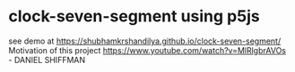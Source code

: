 # clock-seven-segment using p5js
see demo at https://shubhamkrshandilya.github.io/clock-seven-segment/
Motivation of this project https://www.youtube.com/watch?v=MlRlgbrAVOs - DANIEL SHIFFMAN
